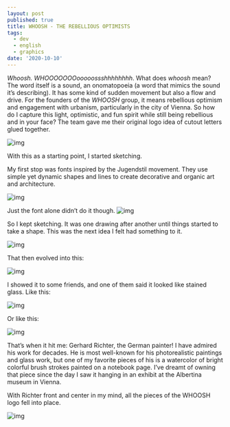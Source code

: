 ```yaml
---
layout: post
published: true
title: WHOOSH - THE REBELLIOUS OPTIMISTS
tags:
  - dev
  - english
  - graphics
date: '2020-10-10'
---
```

*Whoosh.*
*WHOOOOOOOooooossshhhhhhhh*.
What does *whoosh* mean? The word itself is a sound, an onomatopoeia (a word that mimics  the sound it’s describing). It has some kind of sudden movement but also a flow and drive. For the founders of the *WHOOSH* group, it  means rebellious optimism and engagement with urbanism, particularly in  the city of Vienna. So how do I capture this light, optimistic, and fun  spirit while still being rebellious and in your face?
The team gave me their original logo idea of cutout letters glued together.

![img](https://lh3.googleusercontent.com/pw/AP1GczP3h839vtlcu9yi5FUxhqKJu1uuu8_tv6agdpW2bW3dJdfAtr7VcvacW66fTUTsSdjfc0eWhpNAMiTA-nimDL8BNhVrwkFPZZKDO0gBo24vOeUOUDPIy4V8R_6ODBTrEzYTo05GHFk7qAerUyFCO5XS5g=w474-h480-s-no-gm)

With this as a starting point, I started sketching.

My first stop was fonts inspired by the Jugendstil movement. They use  simple yet dynamic shapes and lines to create decorative and organic art and architecture.

![img](https://db3pap003files.storage.live.com/y4muvY0V0eFozfJndJka8GGmdHsHLq33VodcGCttOY-KQ4ahs8XSGX86_HgxCH_jr08nwpj0OrB6KyjD5W7D2uYnZ0oe7Dqrm5iKQyhcgwknVC3edup8n0Y39xP7RYa9mFT2T5pfAb1tGQV3vuKihJ_eEwDBAq5pp9_3ySaHIcWFSUASKQnt-BLn-Ha8QfDLXAz?width=429&height=148&cropmode=none)

Just the font alone didn’t do it though.
![img](https://db3pap003files.storage.live.com/y4m4NA_3go_I-asaDC3Ke-aDAbjUk-lxoLv98Ex7zXoL1kYSG4IW4ZUMdnXH2YU6LLt7Puk-yAx4xrT2mKKhHszBYfBS7EeBH9b1JyRlpTzkcnWkDsBms8Mh9MKHEFp1L2DWVm2jaHOOHMMgx0YFhPXNCaxTAjAD9NfBMakRzUPuHPFQKjZL3xy-W2yeKkjZ44b?width=1000&height=1000&cropmode=none)

So I kept sketching. It was one drawing after another until things started to take a shape. This was the next idea I felt had something to it.

![img](https://db3pap003files.storage.live.com/y4mhWFrFGikBG3qKARfo5XJBm8NykjiPlcvuDWjU95QYrL6cK7riU_LpV5sDVRc9BThNWmKKea2bzC5LXWWS6AMsOFWq77IaoFKEIt4cxHuiWLNCrbBlLY2VGIrDf8JfRetiAFlOca33Dk_waQOjUP6m4cM17tBEozfGjxoCCuzYaYL0i_c_ISV9EJuX44cy5QP?width=871&height=871&cropmode=none)

That then evolved into this:

![img](https://db3pap003files.storage.live.com/y4mRHWddqFDbjkbik8e8Xw0yssLu74TY9kfn41LWxmI3asdjrRfkknWWXS9RHX1rz_6zvJK_0w6BKw6zsvwHf0Ok7DaIFyE6DjWzffyYi876nvcri3JtQVwNjn5-nDTdyopiNbF4c0OslHi3LKKGcalcNPaxHrps3j52D5vTyXKIPN1-axEpZlog2vRVZYTSnjn?width=1000&height=707&cropmode=none)

I showed it to some friends, and one of them said it looked like stained glass. Like this:

![img](https://db3pap003files.storage.live.com/y4mTXLqme9kwuF5QOvfAw3p6FAIyL2uYzYwaPi9kHxJU6eXlzdpE88BI6eaNVTkOayrPjULwI2rWLHREeByLKM0QmWRIBv7SgEK1fePKqDHcTpL_7TiFwWve1vzUf4efcB-Cu1BavqMKtXKrSF_bFOsGt1AL8ZvOTKs_uCm1TMd21_jVyXmVmECT7tKbfN1SR3O?width=1600&height=1066&cropmode=none)

Or like this:

![img](https://db3pap003files.storage.live.com/y4mtJiAV0ovnFXNkg4_B66tBx60B8WD9Ta4ThAmQ1rSGoe0knEMayISZ78V3YzwcjI6Pmz1KnN_g52yBPGqVHr6csGRH1ZyTaS0D0eiJod-h0hNa7XwlXRp8sCERBGoVgJ3-NxUmJ284FGyEBztVnSB9DiAGrnXf7eh_Ov4Uc07c0RbBzZb63uNZFWBHYsAL5Ig?width=497&height=750&cropmode=none)

That’s when it hit me: Gerhard Richter, the German painter! I have admired his work for decades. He is most well-known for his photorealistic  paintings and glass work, but one of my favorite pieces of his is a  watercolor of bright colorful brush strokes painted on a notebook page.  I’ve dreamt of owning that piece since the day I saw it hanging in an  exhibit at the Albertina museum in Vienna.

With Richter front and center in my mind, all the pieces of the WHOOSH logo fell into place.

![img](https://db3pap003files.storage.live.com/y4mJWyMUZqVWaG2RY_M0L1tZgDjgITBoBzsNrTvhVefgUtDV-uhwxEijDYhPteUuPrpsjVPCuvHKPD_0ReL4S6tggvuPpnsbBVQ0BMrNVAe3daa4aih3hUQWp63YQoHrplCC7pLm2bWvmXQNICkmde9N6ertBOU5CFqUTi44JlPfnBMHjlXzaAv85dodtAzQNFV?width=1000&height=1000&cropmode=none)
